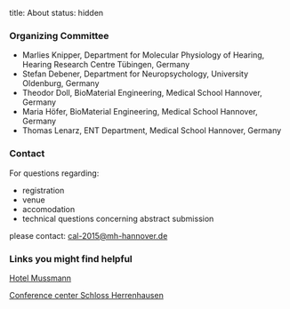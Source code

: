 title: About
status: hidden

### Organizing Committee

- Marlies Knipper, Department for Molecular Physiology of Hearing, Hearing Research Centre Tübingen, Germany
- Stefan Debener, Department for Neuropsychology, University Oldenburg, Germany
- Theodor Doll, BioMaterial Engineering, Medical School Hannover, Germany
- Maria Höfer, BioMaterial Engineering, Medical School Hannover, Germany
- Thomas Lenarz, ENT Department, Medical School Hannover, Germany


### Contact

For questions regarding:

- registration 
- venue
- accomodation
- technical questions concerning abstract submission

please contact:
[cal-2015@mh-hannover.de](mailto:cal-2015@mh-hannover.de)


### Links you might find helpful

[Hotel Mussmann](http://www.grandhotel.de)

[Conference center Schloss Herrenhausen](http://www.schloss-herrenhausen.de)
